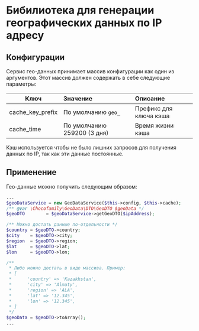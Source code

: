 # Бибилиотека для генерации географических данных по IP адресу

## Конфигурации

Сервис гео-данных принимает массив конфигурации как один из аргументов. Этот массив должен содержать в себе следующие
 параметры:

| Ключ              | Значение              | Описание  |
|-------------------|:----------------------|:----------|
| cache_key_prefix  | По умолчанию `geo_`   | Префикс для ключа кэша |
| cache_time        | По умолчанию 259200 (3 дня) | Время жизни кэша |

Кэш используется чтобы не было лишних запросов для получения данных по IP, так как эти данные постоянные.

## Применение
Гео-данные можно получить следующим образом:
```php
...
$geoDataService = new GeoDataService($this->config, $this->cache);
/** @var \Chocofamily\GeoData\DTO\GeoDTO $geoData */
$geoDTO        = $geoDataService->getGeoDTO($ipAddress);

/** Можно достать данные по-отдельности */
$country = $geoDTO->country;
$city    = $geoDTO->city;
$region  = $geoDTO->region;
$lat     = $geoDTO->lat;
$lon     = $geoDTO->lon;

/**
 * Либо можно достать в виде массива. Пример:
 * [
 *      'country' => 'Kazakhstan',
 *      'city' => 'Almaty',
 *      'region' => 'ALA',
 *      'lat' => '12.345',
 *      'lon' => '12.345',
 * ]
 */
$geoData = $geoDTO->toArray();
...
```
